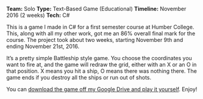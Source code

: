 **Team:** Solo
**Type:** Text-Based Game (Educational)
**Timeline:** November 2016 (2 weeks)
**Tech:** C#

This is a game I made in C# for a first semester course at Humber College. This, along with all my other work, got me an 86% overall final mark for the course. The project took about two weeks, starting November 9th and ending November 21st, 2016.

It’s a pretty simple Battleship style game. You choose the coordinates you want to fire at, and the game will redraw the grid, either with an X or an O in that position. X means you hit a ship, O means there was nothing there. The game ends if you destroy all the ships or run out of shots.

You can [download the game off my Google Drive and play it yourself](https://drive.google.com/open?id=0B30GLRJb0Ng2RDdvOFNXeU5yWXM). Enjoy!
